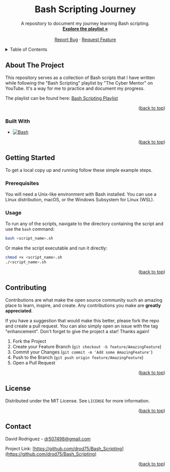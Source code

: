 <a name="readme-top"></a>

<div align="center">
  <h1 align="center">Bash Scripting Journey</h1>
  <p align="center">
    A repository to document my journey learning Bash scripting.
    <br />
    <a href="https://www.youtube.com/playlist?list=PLT98CRl2KxKGj-VKtApD8-zCqSaN2mD4w"><strong>Explore the playlist »</strong></a>
    <br />
    <br />
    <a href="https://github.com/drod75/Bash_Scripting/issues">Report Bug</a>
    ·
    <a href="https://github.com/drod75/Bash_Scripting/issues">Request Feature</a>
  </p>
</div>

<details>
  <summary>Table of Contents</summary>
  <ol>
    <li>
      <a href="#about-the-project">About The Project</a>
      <ul>
        <li><a href="#built-with">Built With</a></li>
      </ul>
    </li>
    <li>
      <a href="#getting-started">Getting Started</a>
      <ul>
        <li><a href="#prerequisites">Prerequisites</a></li>
        <li><a href="#usage">Usage</a></li>
      </ul>
    </li>
    <li><a href="#contributing">Contributing</a></li>
    <li><a href="#license">License</a></li>
    <li><a href="#contact">Contact</a></li>
  </ol>
</details>

## About The Project

This repository serves as a collection of Bash scripts that I have written while following the "Bash Scripting" playlist by "The Cyber Mentor" on YouTube. It's a way for me to practice and document my progress.

The playlist can be found here: [Bash Scripting Playlist](https://www.youtube.com/playlist?list=PLT98CRl2KxKGj-VKtApD8-zCqSaN2mD4w)

<p align="right">(<a href="#readme-top">back to top</a>)</p>

### Built With

* [![Bash][Bash-shield]][Bash-url]

<p align="right">(<a href="#readme-top">back to top</a>)</p>

## Getting Started

To get a local copy up and running follow these simple example steps.

### Prerequisites

You will need a Unix-like environment with Bash installed. You can use a Linux distribution, macOS, or the Windows Subsystem for Linux (WSL).

### Usage

To run any of the scripts, navigate to the directory containing the script and use the `bash` command:

```sh
bash <script_name>.sh
```

Or make the script executable and run it directly:

```sh
chmod +x <script_name>.sh
./<script_name>.sh
```

<p align="right">(<a href="#readme-top">back to top</a>)</p>

## Contributing

Contributions are what make the open source community such an amazing place to learn, inspire, and create. Any contributions you make are **greatly appreciated**.

If you have a suggestion that would make this better, please fork the repo and create a pull request. You can also simply open an issue with the tag "enhancement".
Don't forget to give the project a star! Thanks again!

1. Fork the Project
2. Create your Feature Branch (`git checkout -b feature/AmazingFeature`)
3. Commit your Changes (`git commit -m 'Add some AmazingFeature'`)
4. Push to the Branch (`git push origin feature/AmazingFeature`)
5. Open a Pull Request

<p align="right">(<a href="#readme-top">back to top</a>)</p>

## License

Distributed under the MIT License. See `LICENSE` for more information.

<p align="right">(<a href="#readme-top">back to top</a>)</p>

## Contact

David Rodriguez - dr507498@gmail.com

Project Link: [https://github.com/drod75/Bash_Scripting](https://github.com/drod75/Bash_Scripting)

<p align="right">(<a href="#readme-top">back to top</a>)</p>

[Bash-shield]: https://img.shields.io/badge/Bash-4EAA25?style=for-the-badge&logo=gnu-bash&logoColor=white
[Bash-url]: https://www.gnu.org/software/bash/
